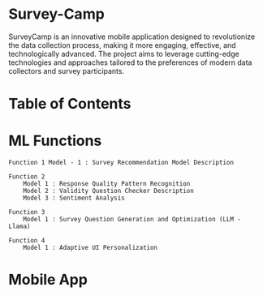 # Survey-Camp
SurveyCamp is an innovative mobile application designed to revolutionize the data collection process, making it more engaging, effective, and technologically advanced. The project aims to leverage cutting-edge technologies and approaches tailored to the preferences of modern data collectors and survey participants.

# Table of Contents

# ML Functions

    Function 1 Model - 1 : Survey Recommendation Model Description

    Function 2
        Model 1 : Response Quality Pattern Recognition
        Model 2 : Validity Question Checker Description
        Model 3 : Sentiment Analysis

    Function 3
        Model 1 : Survey Question Generation and Optimization (LLM - Llama)

    Function 4
        Model 1 : Adaptive UI Personalization

# Mobile App
